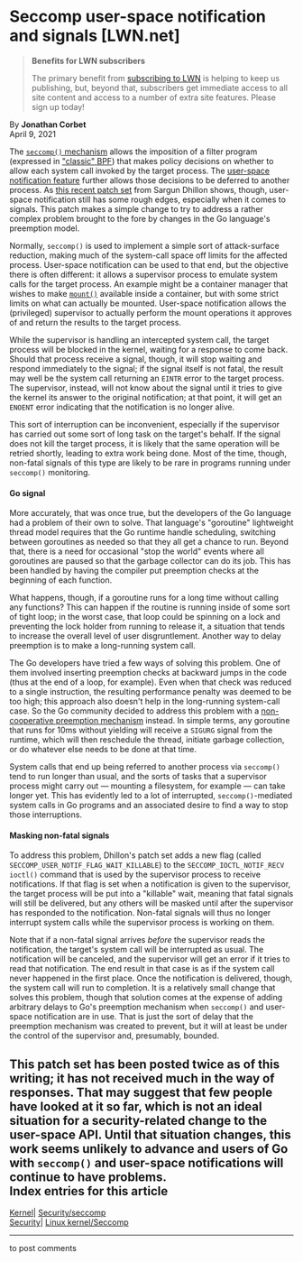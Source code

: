 # Seccomp user-space notification and signals [LWN.net]

> **Benefits for LWN subscribers**
> 
> The primary benefit from [subscribing to LWN](/Promo/nst-nag5/subscribe) is helping to keep us publishing, but, beyond that, subscribers get immediate access to all site content and access to a number of extra site features. Please sign up today! 

By **Jonathan Corbet**  
April 9, 2021 

The [`seccomp()` mechanism](https://man7.org/linux/man-pages/man2/seccomp.2.html) allows the imposition of a filter program (expressed in ["classic" BPF](/Articles/599755/)) that makes policy decisions on whether to allow each system call invoked by the target process. The [user-space notification feature](/Articles/756233/) further allows those decisions to be deferred to another process. As [this recent patch set](/ml/linux-kernel/20210318051733.2544-1-sargun@sargun.me/) from Sargun Dhillon shows, though, user-space notification still has some rough edges, especially when it comes to signals. This patch makes a simple change to try to address a rather complex problem brought to the fore by changes in the Go language's preemption model. 

Normally, `seccomp()` is used to implement a simple sort of attack-surface reduction, making much of the system-call space off limits for the affected process. User-space notification can be used to that end, but the objective there is often different: it allows a supervisor process to emulate system calls for the target process. An example might be a container manager that wishes to make [`mount()`](https://man7.org/linux/man-pages/man2/mount.2.html) available inside a container, but with some strict limits on what can actually be mounted. User-space notification allows the (privileged) supervisor to actually perform the mount operations it approves of and return the results to the target process. 

While the supervisor is handling an intercepted system call, the target process will be blocked in the kernel, waiting for a response to come back. Should that process receive a signal, though, it will stop waiting and respond immediately to the signal; if the signal itself is not fatal, the result may well be the system call returning an `EINTR` error to the target process. The supervisor, instead, will not know about the signal until it tries to give the kernel its answer to the original notification; at that point, it will get an `ENOENT` error indicating that the notification is no longer alive. 

This sort of interruption can be inconvenient, especially if the supervisor has carried out some sort of long task on the target's behalf. If the signal does not kill the target process, it is likely that the same operation will be retried shortly, leading to extra work being done. Most of the time, though, non-fatal signals of this type are likely to be rare in programs running under `seccomp()` monitoring. 

#### Go signal

More accurately, that was once true, but the developers of the Go language had a problem of their own to solve. That language's "goroutine" lightweight thread model requires that the Go runtime handle scheduling, switching between goroutines as needed so that they all get a chance to run. Beyond that, there is a need for occasional "stop the world" events where all goroutines are paused so that the garbage collector can do its job. This has been handled by having the compiler put preemption checks at the beginning of each function. 

What happens, though, if a goroutine runs for a long time without calling any functions? This can happen if the routine is running inside of some sort of tight loop; in the worst case, that loop could be spinning on a lock and preventing the lock holder from running to release it, a situation that tends to increase the overall level of user disgruntlement. Another way to delay preemption is to make a long-running system call. 

The Go developers have tried a few ways of solving this problem. One of them involved inserting preemption checks at backward jumps in the code (thus at the end of a loop, for example). Even when that check was reduced to a single instruction, the resulting performance penalty was deemed to be too high; this approach also doesn't help in the long-running system-call case. So the Go community decided to address this problem with a [non-cooperative preemption mechanism](https://github.com/golang/proposal/blob/master/design/24543-non-cooperative-preemption.md) instead. In simple terms, any goroutine that runs for 10ms without yielding will receive a `SIGURG` signal from the runtime, which will then reschedule the thread, initiate garbage collection, or do whatever else needs to be done at that time. 

System calls that end up being referred to another process via `seccomp()` tend to run longer than usual, and the sorts of tasks that a supervisor process might carry out — mounting a filesystem, for example — can take longer yet. This has evidently led to a lot of interrupted, `seccomp()`-mediated system calls in Go programs and an associated desire to find a way to stop those interruptions. 

#### Masking non-fatal signals

To address this problem, Dhillon's patch set adds a new flag (called `SECCOMP_USER_NOTIF_FLAG_WAIT_KILLABLE`) to the `SECCOMP_IOCTL_NOTIF_RECV` `ioctl()` command that is used by the supervisor process to receive notifications. If that flag is set when a notification is given to the supervisor, the target process will be put into a "killable" wait, meaning that fatal signals will still be delivered, but any others will be masked until after the supervisor has responded to the notification. Non-fatal signals will thus no longer interrupt system calls while the supervisor process is working on them. 

Note that if a non-fatal signal arrives _before_ the supervisor reads the notification, the target's system call will be interrupted as usual. The notification will be canceled, and the supervisor will get an error if it tries to read that notification. The end result in that case is as if the system call never happened in the first place. Once the notification is delivered, though, the system call will run to completion. It is a relatively small change that solves this problem, though that solution comes at the expense of adding arbitrary delays to Go's preemption mechanism when `seccomp()` and user-space notification are in use. That is just the sort of delay that the preemption mechanism was created to prevent, but it will at least be under the control of the supervisor and, presumably, bounded. 

This patch set has been posted twice as of this writing; it has not received much in the way of responses. That may suggest that few people have looked at it so far, which is not an ideal situation for a security-related change to the user-space API. Until that situation changes, this work seems unlikely to advance and users of Go with `seccomp()` and user-space notifications will continue to have problems.  
Index entries for this article  
---  
[Kernel](/Kernel/Index)| [Security/seccomp](/Kernel/Index#Security-seccomp)  
[Security](/Security/Index/)| [Linux kernel/Seccomp](/Security/Index/#Linux_kernel-Seccomp)  
  


* * *

to post comments 
